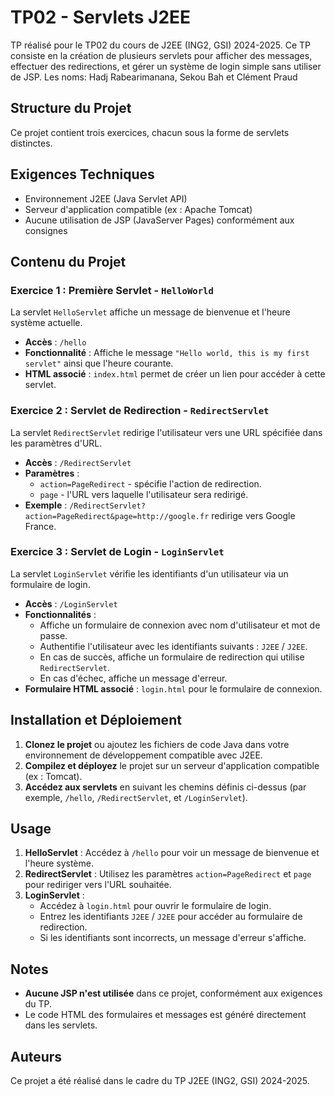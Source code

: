 # TP02 - Servlets J2EE

TP réalisé pour le TP02 du cours de J2EE (ING2, GSI) 2024-2025. Ce TP consiste en la création de plusieurs servlets pour afficher des messages, effectuer des redirections, et gérer un système de login simple sans utiliser de JSP.
Les noms: Hadj Rabearimanana, Sekou Bah et Clément Praud
## Structure du Projet

Ce projet contient trois exercices, chacun sous la forme de servlets distinctes.

## Exigences Techniques
- Environnement J2EE (Java Servlet API)
- Serveur d'application compatible (ex : Apache Tomcat)
- Aucune utilisation de JSP (JavaServer Pages) conformément aux consignes

## Contenu du Projet

### Exercice 1 : Première Servlet - `HelloWorld`

La servlet `HelloServlet` affiche un message de bienvenue et l'heure système actuelle.

- **Accès** : `/hello`
- **Fonctionnalité** : Affiche le message `"Hello world, this is my first servlet"` ainsi que l'heure courante.
- **HTML associé** : `index.html` permet de créer un lien pour accéder à cette servlet.

### Exercice 2 : Servlet de Redirection - `RedirectServlet`

La servlet `RedirectServlet` redirige l'utilisateur vers une URL spécifiée dans les paramètres d'URL.

- **Accès** : `/RedirectServlet`
- **Paramètres** :
  - `action=PageRedirect` - spécifie l'action de redirection.
  - `page` - l'URL vers laquelle l'utilisateur sera redirigé.
- **Exemple** : `/RedirectServlet?action=PageRedirect&page=http://google.fr` redirige vers Google France.

### Exercice 3 : Servlet de Login - `LoginServlet`

La servlet `LoginServlet` vérifie les identifiants d'un utilisateur via un formulaire de login.

- **Accès** : `/LoginServlet`
- **Fonctionnalités** :
  - Affiche un formulaire de connexion avec nom d'utilisateur et mot de passe.
  - Authentifie l'utilisateur avec les identifiants suivants : `J2EE` / `J2EE`.
  - En cas de succès, affiche un formulaire de redirection qui utilise `RedirectServlet`.
  - En cas d'échec, affiche un message d'erreur.
- **Formulaire HTML associé** : `login.html` pour le formulaire de connexion.

## Installation et Déploiement

1. **Clonez le projet** ou ajoutez les fichiers de code Java dans votre environnement de développement compatible avec J2EE.
2. **Compilez et déployez** le projet sur un serveur d'application compatible (ex : Tomcat).
3. **Accédez aux servlets** en suivant les chemins définis ci-dessus (par exemple, `/hello`, `/RedirectServlet`, et `/LoginServlet`).

## Usage

1. **HelloServlet** : Accédez à `/hello` pour voir un message de bienvenue et l'heure système.
2. **RedirectServlet** : Utilisez les paramètres `action=PageRedirect` et `page` pour rediriger vers l'URL souhaitée.
3. **LoginServlet** :
   - Accédez à `login.html` pour ouvrir le formulaire de login.
   - Entrez les identifiants `J2EE` / `J2EE` pour accéder au formulaire de redirection.
   - Si les identifiants sont incorrects, un message d'erreur s'affiche.

## Notes

- **Aucune JSP n'est utilisée** dans ce projet, conformément aux exigences du TP.
- Le code HTML des formulaires et messages est généré directement dans les servlets.

## Auteurs

Ce projet a été réalisé dans le cadre du TP J2EE (ING2, GSI) 2024-2025.
